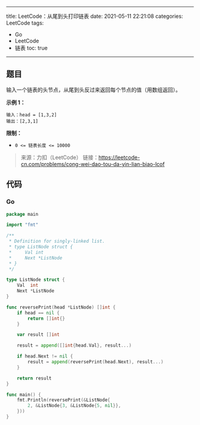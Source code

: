 ----
title: LeetCode：从尾到头打印链表
date: 2021-05-11 22:21:08
categories: LeetCode
tags: 
- Go
- LeetCode
- 链表
toc: true
----

## 题目

输入一个链表的头节点，从尾到头反过来返回每个节点的值（用数组返回）。

**示例 1：**

```
输入：head = [1,3,2]
输出：[2,3,1]
```

<!-- more -->

**限制：**

- `0 <= 链表长度 <= 10000`

> 来源：力扣（LeetCode）
> 链接：https://leetcode-cn.com/problems/cong-wei-dao-tou-da-yin-lian-biao-lcof

## 代码

### Go

```go
package main

import "fmt"

/**
 * Definition for singly-linked list.
 * type ListNode struct {
 *     Val int
 *     Next *ListNode
 * }
 */

type ListNode struct {
	Val  int
	Next *ListNode
}

func reversePrint(head *ListNode) []int {
	if head == nil {
		return []int{}
	}

	var result []int

	result = append([]int{head.Val}, result...)

	if head.Next != nil {
		result = append(reversePrint(head.Next), result...)
	}

	return result
}

func main() {
	fmt.Println(reversePrint(&ListNode{
		2, &ListNode{3, &ListNode{5, nil}},
	}))
}
```
